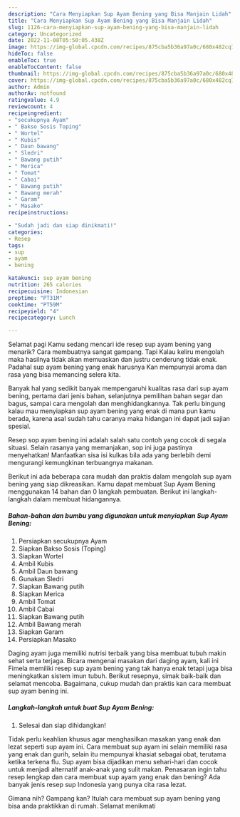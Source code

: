 ```yaml
---
description: "Cara Menyiapkan Sup Ayam Bening yang Bisa Manjain Lidah"
title: "Cara Menyiapkan Sup Ayam Bening yang Bisa Manjain Lidah"
slug: 1126-cara-menyiapkan-sup-ayam-bening-yang-bisa-manjain-lidah
category: Uncategorized
date: 2022-11-08T05:50:05.438Z
image: https://img-global.cpcdn.com/recipes/875cba5b36a97a0c/680x482cq70/sup-ayam-bening-foto-resep-utama.jpg
hideToc: false
enableToc: true
enableTocContent: false
thumbnail: https://img-global.cpcdn.com/recipes/875cba5b36a97a0c/680x482cq70/sup-ayam-bening-foto-resep-utama.jpg
cover: https://img-global.cpcdn.com/recipes/875cba5b36a97a0c/680x482cq70/sup-ayam-bening-foto-resep-utama.jpg
author: Admin
authorAv: notfound
ratingvalue: 4.9
reviewcount: 4
recipeingredient:
- "secukupnya Ayam"
- " Bakso Sosis Toping"
- " Wortel"
- " Kubis"
- " Daun bawang"
- " Sledri"
- " Bawang putih"
- " Merica"
- " Tomat"
- " Cabai"
- " Bawang putih"
- " Bawang merah"
- " Garam"
- " Masako"
recipeinstructions:

- "Sudah jadi dan siap dinikmati!"
categories:
- Resep
tags:
- sup
- ayam
- bening

katakunci: sup ayam bening 
nutrition: 265 calories
recipecuisine: Indonesian
preptime: "PT31M"
cooktime: "PT59M"
recipeyield: "4"
recipecategory: Lunch

---
```



Selamat pagi Kamu sedang mencari ide resep sup ayam bening yang menarik? Cara membuatnya sangat gampang. Tapi Kalau keliru mengolah maka hasilnya tidak akan memuaskan dan justru cenderung tidak enak. Padahal sup ayam bening yang enak harusnya Kan mempunyai aroma dan rasa yang bisa memancing selera kita.


Banyak hal yang sedikit banyak mempengaruhi kualitas rasa dari sup ayam bening, pertama dari jenis bahan, selanjutnya pemilihan bahan segar dan bagus, sampai cara mengolah dan menghidangkannya. Tak perlu bingung kalau mau menyiapkan sup ayam bening yang enak di mana pun kamu berada, karena asal sudah tahu caranya maka hidangan ini dapat jadi sajian spesial.

Resep sop ayam bening ini adalah salah satu contoh yang cocok di segala situasi. Selain rasanya yang memanjakan, sop ini juga pastinya menyehatkan! Manfaatkan sisa isi kulkas bila ada yang berlebih demi mengurangi kemungkinan terbuangnya makanan.


Berikut ini ada beberapa cara mudah dan praktis dalam mengolah sup ayam bening yang siap dikreasikan. Kamu dapat membuat Sup Ayam Bening menggunakan 14 bahan dan 0 langkah pembuatan. Berikut ini langkah-langkah dalam membuat hidangannya.

<!--inarticleads1-->

##### Bahan-bahan dan bumbu yang digunakan untuk menyiapkan Sup Ayam Bening:

1. Persiapkan secukupnya Ayam
1. Siapkan  Bakso Sosis (Toping)
1. Siapkan  Wortel
1. Ambil  Kubis
1. Ambil  Daun bawang
1. Gunakan  Sledri
1. Siapkan  Bawang putih
1. Siapkan  Merica
1. Ambil  Tomat
1. Ambil  Cabai
1. Siapkan  Bawang putih
1. Ambil  Bawang merah
1. Siapkan  Garam
1. Persiapkan  Masako


Daging ayam juga memiliki nutrisi terbaik yang bisa membuat tubuh makin sehat serta terjaga. Bicara mengenai masakan dari daging ayam, kali ini Fimela memiliki resep sup ayam bening yang tak hanya enak tetapi juga bisa meningkatkan sistem imun tubuh. Berikut resepnya, simak baik-baik dan selamat mencoba. Bagaimana, cukup mudah dan praktis kan cara membuat sup ayam bening ini. 

<!--inarticleads2-->

##### Langkah-langkah untuk buat Sup Ayam Bening:


1. Selesai dan siap dihidangkan!

Tidak perlu keahlian khusus agar menghasilkan masakan yang enak dan lezat seperti sup ayam ini. Cara membuat sup ayam ini selain memiliki rasa yang enak dan gurih, selain itu mempunyai khasiat sebagai obat, terutama ketika terkena flu. Sup ayam bisa dijadikan menu sehari-hari dan cocok untuk menjadi alternatif anak-anak yang sulit makan. Penasaran ingin tahu resep lengkap dan cara membuat sup ayam yang enak dan bening? Ada banyak jenis resep sup Indonesia yang punya cita rasa lezat. 

Gimana nih? Gampang kan? Itulah cara membuat sup ayam bening yang bisa anda praktikkan di rumah. Selamat menikmati
